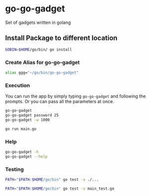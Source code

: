 # go-go-gadget

Set of gadgets written in golang

## Install Package to different location

```sh
GOBIN=$HOME/go/bin/ go install
```

### Create Alias for go-go-gadget

```sh
alias ggg="~/go/bin/go-go-gadget"
```

### Execution

You can run the app by simply typing `go-go-gadget` and following the prompts.  Or you can pass all the parameters at once.

```sh
go-go-gadget
go-go-gadget password 25
go-go-gadget -w 1000
```

```sh
go run main.go
```

### Help

```sh
go-go-gadget -h
go-go-gadget --help
```

### Testing

```sh
PATH="$PATH:$HOME/go/bin" go test -v ./...

PATH="$PATH:$HOME/go/bin" go test -v main_test.go
```

